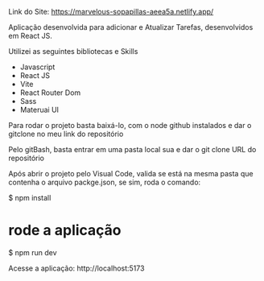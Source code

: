 
Link do Site: https://marvelous-sopapillas-aeea5a.netlify.app/


Aplicação desenvolvida para adicionar e Atualizar Tarefas, desenvolvidos em React JS.

Utilizei as seguintes bibliotecas e Skills

- Javascript
- React JS
- Vite
- React Router Dom
- Sass
- Materuai UI


Para rodar o projeto basta baixá-lo, com o node github instalados e dar o gitclone no meu link do repositório

Pelo gitBash, basta entrar em uma pasta local sua e dar o git clone URL do repositório

Após abrir o projeto pelo Visual Code, valida se está na mesma pasta que contenha o arquivo packge.json, se sim, roda o comando:

$ npm install

# rode a aplicação
$ npm run dev


Acesse a aplicação:  http://localhost:5173
